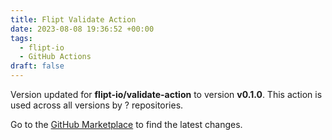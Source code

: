 ```yaml
---
title: Flipt Validate Action
date: 2023-08-08 19:36:52 +00:00
tags:
  - flipt-io
  - GitHub Actions
draft: false
---
```



Version updated for **flipt-io/validate-action** to version **v0.1.0**.
This action is used across all versions by ? repositories.

Go to the [GitHub Marketplace](https://github.com/marketplace/actions/flipt-validate-action) to find the latest changes.
